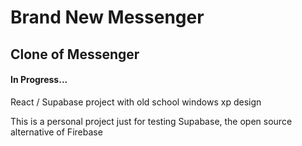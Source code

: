 # Brand New Messenger
## Clone of Messenger
#### In Progress...

React / Supabase project with old school windows xp design  
  

This is a personal project just for testing Supabase, the open source alternative of Firebase